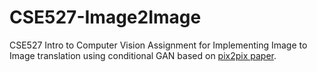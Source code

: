 # CSE527-Image2Image
CSE527 Intro to Computer Vision Assignment for Implementing Image to Image translation using conditional GAN based on [pix2pix paper](https://arxiv.org/pdf/1611.07004.pdf). 
